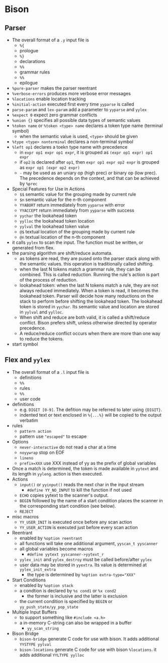 Bison
=====

## Parser

* The overall format of a `.y` input file is
  * `%{`
  * prologue
  * `%}`
  * declarations
  * `%%`
  * grammar rules
  * `%%`
  * epilogue
* `%pure-parser` makes the parser reentrant
* `%verbose-errors` produces more verbose error messages
* `%locations` enable location tracking
* `%initial-action` executed first every time `yyparse` is called
* `parse-param` and `lex-param` add a parameter to `yyparse` and `yylex`
* `%expect 0` expect zero grammar conflicts
* `%union {}` specifies all possible data types of semantic values
* `%token name` or `%token <type> name` declares a token type name (terminal symbol)
  * when the semantic value is used, `<type>` should be given
* `%type <type> nonterminal` declares a non-terminal symbol
* `%left op1` declares a toekn type name with precedence
  * in `expr op1 expr op1 expr`, it is grouped as `(expr op1 expr) op1 expr`
  * if `op2` is declared after `op1`, then `expr op1 expr op2 expr` is grouped
    as `expr op1 (expr op2 expr)`
  * `-` may be used as an uniary op (high prec) or binary op (low prec).  The
    precedence depends on the context, and that can be achieved by `%prec`
* Special Features for Use in Actions
  * `$$` semantic value for the grouping made by current rule
  * `$n` semantic value for the n-th component
  * `YYABORT` return immediately from `yyparse` with error
  * `YYACCEPT` return immediately from `yyparse` with success
  * `yychar` the lookahead token
  * `yylloc` the lookahead token location
  * `yylval` the lookahead token value
  * `@$` textual location of the grouping made by current rule
  * `@n` textual location of the n-th component
* it calls `yylex` to scan the input.  The function must be written, or
  generated from flex.
* the parsing algorithm are shift/reduce automata.
  * as tokens are read, they are pused onto the parser stack along with the
    semantic values.  this operation is traditionally called shifting.
  * when the last N tokens match a grammar rule, they can be combined.  This is
    called reduction.  Running the rule's action is part of the process of
    reduction.
  * lookahead token: when the last N tokens match a rule, they are not always
    reduced immediately.  When a token is read, it becomes the lookahead token.
    Parser will decide how many reductions on the stack to perform before
    shifting the lookahead token.  The lookahead token is stored in `yychar`.
    Its semantic value and location are stored in `yylval` and `yylloc`.
  * When shift and reduce are both valid, it is called a shift/reduce conflict.
    Bison prefers shift, unless otherwise directed by operator precedence.
  * A reduce/reduce conflict occurs when there are more than one way to reduce
    the tokens.
* start symbol

## Flex and `yylex`

* The overall format of a `.l` input file is
  * definitions
  * `%%`
  * rules
  * `%%`
  * user code
* definitions
  * e.g. `DIGIT [0-9]`.  The defition may be referred to later using `{DIGIT}`.
  * indented text or text enclosed in `%{...%}` will be copied to the output
    verbatim
* rules
  * `pattern action`
  * pattern use `"escaped"` to escape
* Options
  * `never-interactive` do not read a char at a time
  * `noyywrap` stop on EOF
  * `lineno`
  * `prefix=XXX` use XXX instead of yy as the prefix of global variables
* Once a match is determined, the token is made available in `yytext` and its
  length in `yyleng`.  action is then executed.
* Actions
  * `input()` or `yyinput()` reads the next char in the input stream
    * `#define YY_NO_INPUT` to kill the function if not used
  * `ECHO` copies yytext to the scanner's output. 
  * `BEGIN` followed by the name of a start condition places the scanner in
    the corresponding start condition (see below). 
  * `REJECT`
* misc macros
  * `YY_USER_INIT` is executed once before any scan action
  * `YY_USER_ACTION` is executed just before every scan action
* Reentrant
  * enabled by `%option reentrant`
  * all functions will take one additional argument, `yyscan_t yyscanner`
  * all global variables become macros
    * `#define yytext yyscanner->yytext_r`
  * `yylex_init` and `yylex_destroy` must be called before/after `yylex`
  * user data may be stored in `yyextra`.  Its value is determined at
    `yylex_init_extra`
    * the type is determined by `%option extra-type="XXX"`
* Start Conditions
  * enabled by `%option stack`
  * a condtion is declared by `%s cond1` or `%x cond2`
    * the former is inclusive and the latter is exclusion
  * the current condition is specified by `BEGIN` or
    `yy_push_state/yy_pop_state`
* Multiple Input Buffers
  * to support something like `#include <a.h>`
  * a in-memory C-string can also be wrapped in a buffer
    * `yy_scan_string`
* Bison Bridge
  * `bison-bridge` generate C code for use with bison.  It adds additional
    `YYSTYPE yylval`
  * `bison-locations` generate C code for use with bison `%locations`.  it adds
    additional `YYLTYPE yylloc`
